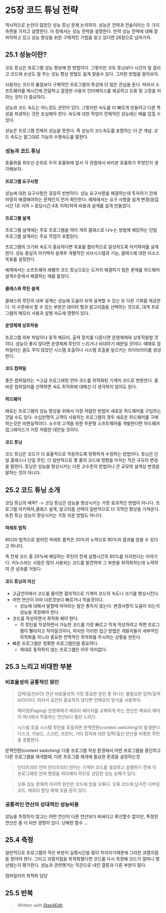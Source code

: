 # 25장 코드 튜닝 전략

역사적으로 논란이 많았던 성능 튜닝 문제 논의하자.
성능은 전략과 전술이라는 두 가지 측면을 가지고 설명한다. 이 장에서는 성능 전략을 설명한다. 만약 성능 전략에 대해 잘 파악하고 있고 성능 향상을 위한 구체적인 기법을 찾고 있다면 26장으로 넘어가자.

## 25.1 성능이란?

코듀 튜닝은 프로그램 성능 향상에 한 방법이다. 그렇지만 코듀 튜닝보다 시간이 덜 걸리고 코드에 손상도 덜 주는 성능 향상 방법도 쉽게 찾을수 있다. 그러한 방법을 알아보자. 

사용자는 코드의 품질보다 구체적인 프로그램의 특성에 더 많은 관심을 둔다. 따라서 소프트웨어를 제시간에 전달하고 깔끔한 사용자 인터페이스를 제공하고 오류 및 고장을 피하는 것이 더 중요하다. 

성능과 코드 속도는 어느정도 관련이 있다. 그렇지만 속도를 더 빠르게 만들려고 다른 특성을 희생하는 것은 조심해야 한다. 속도에 대한 작업이 전체적인 성능에는 해를 입힐 수 있다. 

성능은 프로그램 전체의 성능을 뜻한다. 즉 성능이 코드속도를 포함하는 더 큰 개념. 코드 속도는 말그대로 기능의 수행속도를 말한다. 

### 성능과 코드 튜닝

효율화를 최우선 순위로 두어 효율화에 앞서 각 관점에서 바라본 효율화가 무엇인지 생각해보자. 

#### 프로그램 요구사항
성능에 대한 요구사항은 굉장히 빈번하다. 성능 요구사항을 해결하는데 투자하기 전에 마땅히 해결해야하는 문제인지 먼저 확인한다. 
예제에서는 요구 사항을 쉽게 변경(응답시간 1초 이하 > 응답시간 4초 이하)하여 비용과 설계를 쉽게 만들었다.

#### 프로그램 설계

프로그램 설계에는 주로 프로그램을 여러 개의 클래스로 나누는 방법에 해당하는 단일 프로그램 설계라는 주요 작업이 포함된다. 

프로그램의 크기와 속도가 중요하다면 묵표를 합리적으로 달성하도록 아키텍처를 설계한다. 성능 중심의 아키텍처 설계후 개별적인 서브시스템과 기능, 클래스에 대한 리소스 목표를 설정한다. 

예제에서는 소프트웨어 레벨의 코드 튜닝으로는 도저히 해결하기 힘든 문제를 하드웨어 설계수준에서 해결하는 예를 들었다. 

#### 클래스와 루틴 설계

클래스와 루틴의 내부 설계는 성능에 도움이 되게 설계할 수 있는 또 다른 기회를 제공한다. 이 수준에서 할 수 있는 부분은 데이텨 형과 알고리즘을 선택하는 것으로, 대게 프로그램의 메모리 사용과 실행 속도에 영향이 있다. 

#### 운영체제 상호작용
프로그램 외부 파일이나 동적 메모리, 출력 장치를 다룬다면 운영체제와 상호작용할 것이다. 성능이 좋지 않다면 운영체제 루틴이 느리거나 비대하기 때문일 것이다. 때때로 컴파일러는 꿈도 꾸지 않았던 시스템 호출이나 시스템 호출을 일으키는 라이브러리를 생성한다.

#### 코드 컴파일
좋은 컴파일러는 ㅋ고급 프로그래밍 언어 코드를 최적화된 기계어 코드로 변환한다. 올바른 컴파일러를 선택하면 속도 최적화에 대해선 더 생각하지 않아도 된다. 

#### 하드웨어
때로는 프로그램의 성능 향상을 위해서 가장 저렴한 방법이 새로운 하드웨어를 구입하는 것일 수도 있다. 수십만명의 고객이 사용하는 프로그램의 경우 새로운 하드웨어를 구매하는것은 비현실적이다. 소수의 고객을 위한 주문형 소프트웨어를 개발한다면 하드웨어 업그레이드가 가장 저렴한 대안일 것이다.

#### 코드 튜닝
코드 튜닝은 코드가 더 효율적으로 작동하도록 정확하게 수정하는 방법이다. 튜닝은 단일 클래스나 단일 루틴, 더 일반적으로 몇 줄의 코드에 영향을 미치는 작은 규모의 변경을 말한다. 튜닝은 성능을 향상시키는 다른 고수준의 방법이나 큰 규모의 설계상 변경을 말하는 것이 아니다. 

## 25.2 코드 튜닝 소개

코딩 튜닝의 매력? 
-> 코딩 튜닝은 성능을 향상시키는 가장 효과적인 방법이 아니다.  프로그램 아키텍처,클래스 설계, 알고리즘 선택이 일반적으로 더 극적인 향상을 가져온다. 또한 튜닝 성능이 향상시키는 가장 쉬운 방법도 아니다. 

#### 파레토 법칙

80/20 법칙으로 알려진 파레토 봅칙은 20%의 노력으로 80%의 결과를 얻을 수 있다고 하나다. 

즉 전체 코드 중 20%에 해당하는 루틴이 전체 실행시간의 80%를 차지한다는 이야기다. 
 커누스라는 사람은 많이 사용되는 코드를 발견하여 그 부분을 최적화하는데 노력하여 큰 성과를 거뒀다. 

#### 코드 튜닝의 미신

* 고급언어에서 코드를 줄이면 결과적으로 기계어 코드의 속도나 크기를 향상시킨다.
* 어떤 연산이 아마 다른것보다 빠르거나 작을것이다. 
	* 성능에 대해서 말할때 아마라는 말은 통하지 않는다. 변경사항이 도움이 되는지 성능을 측정해야 한다. 
* 코드를 작성하면서 최적화 해야 한다.
	* 각 루틴을 작성하면서 가능한 코드를 가장 빠르고 작게 작성하려고 하면 프로그램이 빨라지고 작아질것이다, 하지만 이러한 접근 방법은 개발자들이 세부적인 최적화를 하느라 중요한 전역적인 최적화를 무시하는 상황을 만든다.
* 빠른 프로그램은 정확한 프로그램만큼 중요하다.
	* 제대로 동작하지 않는 프로그램은 아무 의미없다.

## 25.3 느리고 비대한 부분

### 비효율성의 공통적인 원인  

>입력/출산(I/O) 연산 
비효율성의 가장 중요한 원인 중 하나는 불필요한 입력/출력(I/O)이다. 따라서 공간이 중요하지 않다면 인메모리 방식을 사용하자. 

> 페이징(Paging)
> 운영체제가 메모리 페이지를 교체하게 하는 연산은 메모리 페이지 하나에서 작동하는 연산보다 훨씬 느리다.

>시스템 호출
>시스템 루틴을 호출하면 문맥전환(context switching)이 발생한다. 디스크, 키보드, 스크린, 프린터, 기타 장치에 대한 입력/출산 연산을 비롯한 루틴을 포함한다. 

문맥전환(context switching)
다중 프로그램 작성 환경에서 어떤 프로그램을 중단하고 다른 프로그램을 재개할때, 다른 프로그램 재개에 필요한 환경을 설정하는것

> 인터프리터 언어
> 인터프리터 언어는 기계어 코드를 생성하고 실행하기 전에 각 프로그래밍 언어 명령을 처리해야 하므로 상당한 성능 손해가 있다.

> 오류 
> 성능 문제의 마지막 원인은 코드에 있을 오류다. 오류 코드에 남겨진 디버깅 코드, 메모리 할당 해제 잊음 등이 있다.


### 공통적인 연산의 상대적인 성능비용

성능을 측정하지 않고는 어떤 연산이 다른 연산보다 비싸다고 확신할수 없지만, 특정한 연산은 좀 더 비싼 경향이 있다. 난해한 함수 ...

## 25.4 측정

일반적으로 프로그램의 작은 부분이 실행시간을 많이 차지아기때문에 그러한 과열지점을 찾아야 한다. 그리고 과열지점을 최적화했다면 코드를 다시 측정해 코드가 얼마나 향상됐는지 평가한다. 성능과 관련햇거는 직관으로 내린 결론과 다른 부분이 많다. 

컴파일러의 최적화 담당 

## 25.5 반복




> Written with [StackEdit](https://stackedit.io/).
<!--stackedit_data:
eyJoaXN0b3J5IjpbNTkzNTMyOTE2LDgxMjIxNTAwNywxMzYxNT
Y3NzQ1LC03Mjk4NjU0MDksLTEzOTE1MTMzMiwtMjAzNzczMTQ3
NCwtMjEzMjYxNDM5NCwtMjA5OTE3NjkyLDEyMDcxNjc0NjgsLT
E5NjU3MjY3NzksLTE3MjA2NDc2OCwxMzU5MjQzNTAsMTEzMzA5
MzU3MCwxOTAwMDA3NTg2LC0xNTc0MTAwMzExLC0xMzY3NTEyMT
Y0LDEyNDE0MDE3MiwtNTYwODI2NDIsLTE0NzA2MTUwODldfQ==

-->